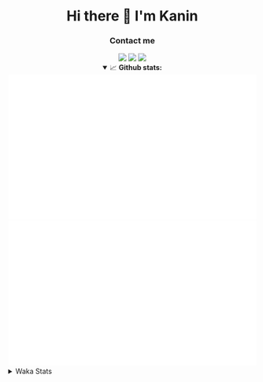 <div align="center">
 <h1>Hi there 👋 I'm Kanin</h1>
 <h3>Contact me</h3>
 <a href="mailto:im@kanin.dev"><img src="https://img.shields.io/badge/gmail-%23D14836.svg?&style=for-the-badge&logo=gmail&logoColor=white"/></a>
 <a href="https://twitter.com/KaninDev"><img src="https://img.shields.io/badge/twitter-%231DA1F2.svg?&style=for-the-badge&logo=twitter&logoColor=white"/></a>
 <a href="https://www.linkedin.com/in/KaninDev"><img src="https://img.shields.io/badge/linkedin-%230077B5.svg?&style=for-the-badge&logo=linkedin&logoColor=white"/></a>
<details open>
  <summary>📈 <b>Github stats:</b></summary>
  <img src="https://github.com/Kanin/Kanin/blob/master/scripts/GitHubStats/generated/overview.svg"/>
  <img src="https://github.com/Kanin/Kanin/blob/master/scripts/GitHubStats/generated/languages.svg"/>
</details>
</div>

<details>
 <summary>Waka Stats</summary>

<!--START_SECTION:waka-->
![Profile Views](http://img.shields.io/badge/Profile%20Views-1-blue)

![Lines of code](https://img.shields.io/badge/From%20Hello%20World%20I%27ve%20Written-29500%20lines%20of%20code-blue)

**🐱 My Github Data** 

> 🏆 69 Contributions in the Year 2021
 > 
> 📦 18.7 kB Used in Github's Storage 
 > 
> 🚫 Not Opted to Hire
 > 
> 📜 8 Public Repositories 
 > 
> 🔑 5 Private Repositories  
 > 
**I'm an Early 🐤** 

```text
🌞 Morning    86 commits     █████░░░░░░░░░░░░░░░░░░░░   20.0% 
🌆 Daytime    131 commits    ███████░░░░░░░░░░░░░░░░░░   30.47% 
🌃 Evening    106 commits    ██████░░░░░░░░░░░░░░░░░░░   24.65% 
🌙 Night      107 commits    ██████░░░░░░░░░░░░░░░░░░░   24.88%

```
📅 **I'm Most Productive on Monday** 

```text
Monday       89 commits     █████░░░░░░░░░░░░░░░░░░░░   20.7% 
Tuesday      50 commits     ███░░░░░░░░░░░░░░░░░░░░░░   11.63% 
Wednesday    83 commits     ████░░░░░░░░░░░░░░░░░░░░░   19.3% 
Thursday     48 commits     ██░░░░░░░░░░░░░░░░░░░░░░░   11.16% 
Friday       46 commits     ██░░░░░░░░░░░░░░░░░░░░░░░   10.7% 
Saturday     45 commits     ██░░░░░░░░░░░░░░░░░░░░░░░   10.47% 
Sunday       69 commits     ████░░░░░░░░░░░░░░░░░░░░░   16.05%

```


📊 **This Week I Spent My Time On** 

```text
⌚︎ Time Zone: America/New_York

💬 Programming Languages: 
Python                   10 hrs 42 mins      ███████████████████████░░   92.72% 
Other                    32 mins             █░░░░░░░░░░░░░░░░░░░░░░░░   4.63% 
YAML                     13 mins             ░░░░░░░░░░░░░░░░░░░░░░░░░   1.96% 
virtualenv               2 mins              ░░░░░░░░░░░░░░░░░░░░░░░░░   0.29% 
Git Config               1 min               ░░░░░░░░░░░░░░░░░░░░░░░░░   0.28%

🔥 Editors: 
PyCharm                  11 hrs 32 mins      █████████████████████████   100.0%

🐱‍💻 Projects: 
CGLS                     5 hrs 39 mins       ████████████░░░░░░░░░░░░░   49.07% 
Naila.py                 5 hrs 4 mins        ███████████░░░░░░░░░░░░░░   43.95% 
DenBot                   48 mins             █░░░░░░░░░░░░░░░░░░░░░░░░   6.99%

💻 Operating System: 
Linux                    11 hrs 32 mins      █████████████████████████   100.0%

```

**I Mostly Code in Python** 

```text
Python                   20 repos            ███████████████████░░░░░░   76.92% 
JavaScript               3 repos             ███░░░░░░░░░░░░░░░░░░░░░░   11.54% 
Kotlin                   1 repo              █░░░░░░░░░░░░░░░░░░░░░░░░   3.85% 
HTML                     1 repo              █░░░░░░░░░░░░░░░░░░░░░░░░   3.85% 
Java                     1 repo              █░░░░░░░░░░░░░░░░░░░░░░░░   3.85%

```


**Timeline**

![Chart not found](https://raw.githubusercontent.com/Kanin/Kanin/master/charts/bar_graph.png) 


<!--END_SECTION:waka-->
</details>
